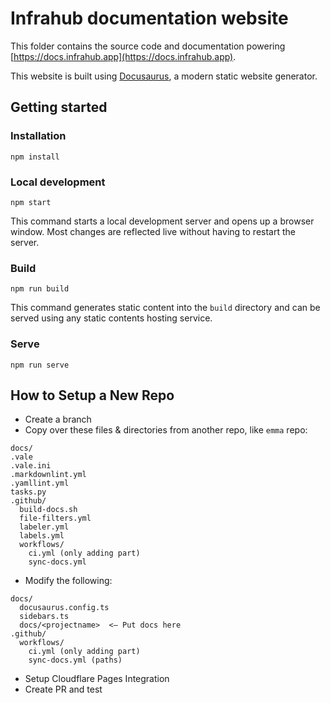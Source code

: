 # Infrahub documentation website

This folder contains the source code and documentation powering [https://docs.infrahub.app](https://docs.infrahub.app).

This website is built using [Docusaurus](https://docusaurus.io/), a modern static website generator.

## Getting started

### Installation

```shell
npm install
```

### Local development

```shell
npm start
```

This command starts a local development server and opens up a browser window. Most changes are reflected live without having to restart the server.

### Build

```shell
npm run build
```

This command generates static content into the `build` directory and can be served using any static contents hosting service.

### Serve

```shell
npm run serve
```

## How to Setup a New Repo

- Create a branch
- Copy over these files & directories from another repo, like `emma` repo:

```console
docs/
.vale
.vale.ini
.markdownlint.yml
.yamllint.yml
tasks.py
.github/
  build-docs.sh
  file-filters.yml
  labeler.yml
  labels.yml
  workflows/
    ci.yml (only adding part)
    sync-docs.yml
```

- Modify the following:

```console
docs/
  docusaurus.config.ts
  sidebars.ts
  docs/<projectname>  <— Put docs here
.github/
  workflows/
    ci.yml (only adding part)
    sync-docs.yml (paths)
```

- Setup Cloudflare Pages Integration
- Create PR and test
